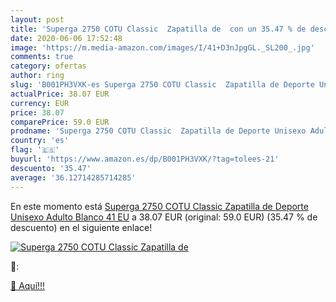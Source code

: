 ```yaml
---
layout: post
title: 'Superga 2750 COTU Classic  Zapatilla de  con un 35.47 % de descuento'
date: 2020-06-06 17:52:48
image: 'https://m.media-amazon.com/images/I/41+D3nJpgGL._SL200_.jpg'
comments: true
category: ofertas
author: ring
slug: 'B001PH3VXK-es Superga 2750 COTU Classic  Zapatilla de Deporte Unisexo Adulto  Blanco  41 EU'
actualPrice: 38.07 EUR
currency: EUR
price: 38.07
comparePrice: 59.0 EUR
prodname: 'Superga 2750 COTU Classic  Zapatilla de Deporte Unisexo Adulto  Blanco  41 EU'
country: 'es'
flag: '🇪🇸'
buyurl: 'https://www.amazon.es/dp/B001PH3VXK/?tag=tolees-21'
descuento: '35.47'
average: '36.12714285714285'
---
```


En este momento está [Superga 2750 COTU Classic  Zapatilla de Deporte Unisexo Adulto  Blanco  41 EU](https://www.amazon.es/dp/B001PH3VXK/?tag=tolees-21) a 38.07 EUR (original: 59.0 EUR) (35.47 %  de descuento) en el siguiente enlace!

[![Superga 2750 COTU Classic  Zapatilla de ](https://m.media-amazon.com/images/I/41+D3nJpgGL._SL200_.jpg)](https://www.amazon.es/dp/B001PH3VXK/?tag=tolees-21)

🔎:


[🛒 Aquí!!!](https://www.amazon.es/dp/B001PH3VXK/?tag=tolees-21)
